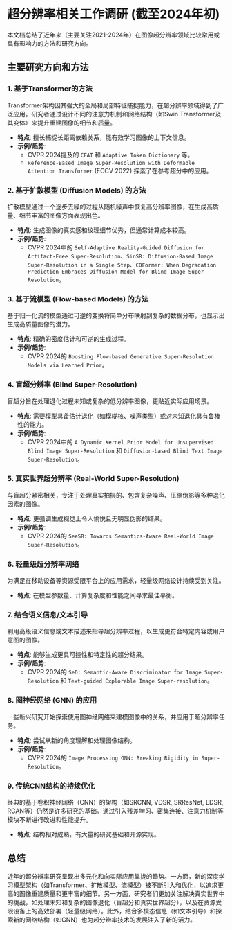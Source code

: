 # 超分辨率相关工作调研 (截至2024年初)

本文档总结了近年来（主要关注2021-2024年）在图像超分辨率领域比较常用或具有影响力的方法和研究方向。

## 主要研究方向和方法

### 1. 基于Transformer的方法
Transformer架构因其强大的全局和局部特征捕捉能力，在超分辨率领域得到了广泛应用。研究者通过设计不同的注意力机制和网络结构（如Swin Transformer及其变体）来提升重建图像的细节和质量。

*   **特点**: 擅长捕捉长距离依赖关系，能有效学习图像的上下文信息。
*   **示例/趋势**:
    *   CVPR 2024提及的 `CFAT` 和 `Adaptive Token Dictionary` 等。
    *   `Reference-Based Image Super-Resolution with Deformable Attention Transformer` (ECCV 2022) 探索了在参考超分中的应用。

### 2. 基于扩散模型 (Diffusion Models) 的方法
扩散模型通过一个逐步去噪的过程从随机噪声中恢复高分辨率图像，在生成高质量、细节丰富的图像方面表现出色。

*   **特点**: 生成图像的真实感和纹理细节优秀，但通常计算成本较高。
*   **示例/趋势**:
    *   CVPR 2024中的 `Self-Adaptive Reality-Guided Diffusion for Artifact-Free Super-Resolution`、`SinSR: Diffusion-Based Image Super-Resolution in a Single Step`、`CDFormer: When Degradation Prediction Embraces Diffusion Model for Blind Image Super-Resolution`。

### 3. 基于流模型 (Flow-based Models) 的方法
基于归一化流的模型通过可逆的变换将简单分布映射到复杂的数据分布，也显示出生成高质量图像的潜力。

*   **特点**: 精确的密度估计和可逆的生成过程。
*   **示例/趋势**:
    *   CVPR 2024的 `Boosting Flow-based Generative Super-Resolution Models via Learned Prior`。

### 4. 盲超分辨率 (Blind Super-Resolution)
盲超分旨在处理退化过程未知或复杂的低分辨率图像，更贴近实际应用场景。

*   **特点**: 需要模型具备估计退化（如模糊核、噪声类型）或对未知退化具有鲁棒性的能力。
*   **示例/趋势**:
    *   CVPR 2024中的 `A Dynamic Kernel Prior Model for Unsupervised Blind Image Super-Resolution` 和 `Diffusion-based Blind Text Image Super-Resolution`。

### 5. 真实世界超分辨率 (Real-World Super-Resolution)
与盲超分紧密相关，专注于处理真实拍摄的、包含复杂噪声、压缩伪影等多种退化因素的图像。

*   **特点**: 更强调生成视觉上令人愉悦且无明显伪影的结果。
*   **示例/趋势**:
    *   CVPR 2024的 `SeeSR: Towards Semantics-Aware Real-World Image Super-Resolution`。

### 6. 轻量级超分辨率网络
为满足在移动设备等资源受限平台上的应用需求，轻量级网络设计持续受到关注。

*   **特点**: 在模型参数量、计算复杂度和性能之间寻求最佳平衡。

### 7. 结合语义信息/文本引导
利用高级语义信息或文本描述来指导超分辨率过程，以生成更符合特定内容或用户意图的图像。

*   **特点**: 能够生成更具可控性和特定性的超分结果。
*   **示例/趋势**:
    *   CVPR 2024的 `SeD: Semantic-Aware Discriminator for Image Super-Resolution` 和 `Text-guided Explorable Image Super-resolution`。

### 8. 图神经网络 (GNN) 的应用
一些新兴研究开始探索使用图神经网络来建模图像中的关系，并应用于超分辨率任务。

*   **特点**: 尝试从新的角度理解和处理图像结构。
*   **示例/趋势**:
    *   CVPR 2024的 `Image Processing GNN: Breaking Rigidity in Super-Resolution`。

### 9. 传统CNN结构的持续优化
经典的基于卷积神经网络（CNN）的架构（如SRCNN, VDSR, SRResNet, EDSR, RCAN等）仍然是许多研究的基础。通过引入残差学习、密集连接、注意力机制等模块不断进行改进和性能提升。

*   **特点**: 结构相对成熟，有大量的研究基础和开源实现。

## 总结
近年的超分辨率研究呈现出多元化和向实际应用靠拢的趋势。一方面，新的深度学习模型架构（如Transformer、扩散模型、流模型）被不断引入和优化，以追求更高的图像重建质量和更丰富的细节。另一方面，研究者们更加关注解决真实世界中的挑战，如处理未知和复杂的图像退化（盲超分和真实世界超分），以及在资源受限设备上的高效部署（轻量级网络）。此外，结合多模态信息（如文本引导）和探索新的网络结构（如GNN）也为超分辨率技术的发展注入了新的活力。